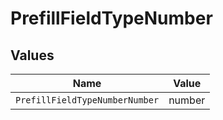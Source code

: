 # PrefillFieldTypeNumber


## Values

| Name                           | Value                          |
| ------------------------------ | ------------------------------ |
| `PrefillFieldTypeNumberNumber` | number                         |